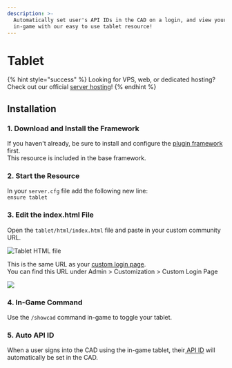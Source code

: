 ```yaml
---
description: >-
  Automatically set user's API IDs in the CAD on a login, and view your CAD
  in-game with our easy to use tablet resource!
---
```


# Tablet

{% hint style="success" %}
Looking for VPS, web, or dedicated hosting? Check out our official [server hosting](../../../vps-hosting-1/vps-hosting.md)!
{% endhint %}

## Installation

### 1. Download and Install the Framework

If you haven't already, be sure to install and configure the [plugin framework](../framework-installation.md) first.  
This resource is included in the base framework.

### 2. Start the Resource

In your `server.cfg` file add the following new line:  
`ensure tablet`

### 3. Edit the index.html File

Open the `tablet/html/index.html` file and paste in your custom community URL.

![Tablet HTML file](../../../.gitbook/assets/screen-shot-2020-07-22-at-10.23.09-pm.png)

This is the same URL as your [custom login page](../../../tutorials/customization/custom-login-page.md).  
You can find this URL under Admin &gt; Customization &gt; Custom Login Page

![](../../../.gitbook/assets/screen-shot-2020-07-22-at-10.24.24-pm.png)

### 4. In-Game Command

Use the `/showcad` command in-game to toggle your tablet.

### 5. Auto API ID

When a user signs into the CAD using the in-game tablet, their[ API ID](../../../sonoran-cad/api-integration/getting-started/setting-your-api-id.md) will automatically be set in the CAD.

